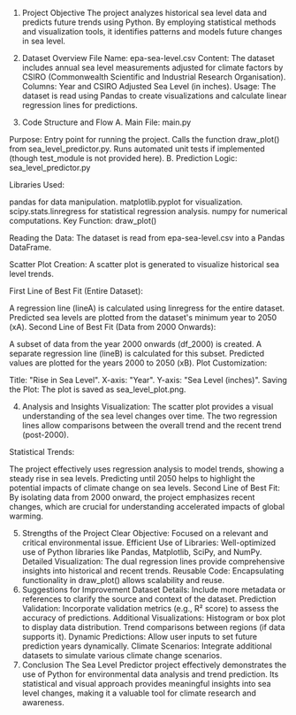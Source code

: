 1. Project Objective
The project analyzes historical sea level data and predicts future trends using Python. By employing statistical methods and visualization tools, it identifies patterns and models future changes in sea level.

2. Dataset Overview
File Name: epa-sea-level.csv
Content:
The dataset includes annual sea level measurements adjusted for climate factors by CSIRO (Commonwealth Scientific and Industrial Research Organisation).
Columns: Year and CSIRO Adjusted Sea Level (in inches).
Usage: The dataset is read using Pandas to create visualizations and calculate linear regression lines for predictions.
3. Code Structure and Flow
A. Main File: main.py

Purpose: Entry point for running the project.
Calls the function draw_plot() from sea_level_predictor.py.
Runs automated unit tests if implemented (though test_module is not provided here).
B. Prediction Logic: sea_level_predictor.py

Libraries Used:

pandas for data manipulation.
matplotlib.pyplot for visualization.
scipy.stats.linregress for statistical regression analysis.
numpy for numerical computations.
Key Function: draw_plot()

Reading the Data:
The dataset is read from epa-sea-level.csv into a Pandas DataFrame.

Scatter Plot Creation:
A scatter plot is generated to visualize historical sea level trends.

First Line of Best Fit (Entire Dataset):

A regression line (lineA) is calculated using linregress for the entire dataset.
Predicted sea levels are plotted from the dataset's minimum year to 2050 (xA).
Second Line of Best Fit (Data from 2000 Onwards):

A subset of data from the year 2000 onwards (df_2000) is created.
A separate regression line (lineB) is calculated for this subset.
Predicted values are plotted for the years 2000 to 2050 (xB).
Plot Customization:

Title: "Rise in Sea Level".
X-axis: "Year".
Y-axis: "Sea Level (inches)".
Saving the Plot:
The plot is saved as sea_level_plot.png.

4. Analysis and Insights
Visualization:
The scatter plot provides a visual understanding of the sea level changes over time. The two regression lines allow comparisons between the overall trend and the recent trend (post-2000).

Statistical Trends:

The project effectively uses regression analysis to model trends, showing a steady rise in sea levels.
Predicting until 2050 helps to highlight the potential impacts of climate change on sea levels.
Second Line of Best Fit:
By isolating data from 2000 onward, the project emphasizes recent changes, which are crucial for understanding accelerated impacts of global warming.

5. Strengths of the Project
Clear Objective: Focused on a relevant and critical environmental issue.
Efficient Use of Libraries: Well-optimized use of Python libraries like Pandas, Matplotlib, SciPy, and NumPy.
Detailed Visualization: The dual regression lines provide comprehensive insights into historical and recent trends.
Reusable Code: Encapsulating functionality in draw_plot() allows scalability and reuse.
6. Suggestions for Improvement
Dataset Details: Include more metadata or references to clarify the source and context of the dataset.
Prediction Validation: Incorporate validation metrics (e.g., R² score) to assess the accuracy of predictions.
Additional Visualizations:
Histogram or box plot to display data distribution.
Trend comparisons between regions (if data supports it).
Dynamic Predictions: Allow user inputs to set future prediction years dynamically.
Climate Scenarios: Integrate additional datasets to simulate various climate change scenarios.
7. Conclusion
The Sea Level Predictor project effectively demonstrates the use of Python for environmental data analysis and trend prediction. Its statistical and visual approach provides meaningful insights into sea level changes, making it a valuable tool for climate research and awareness.
